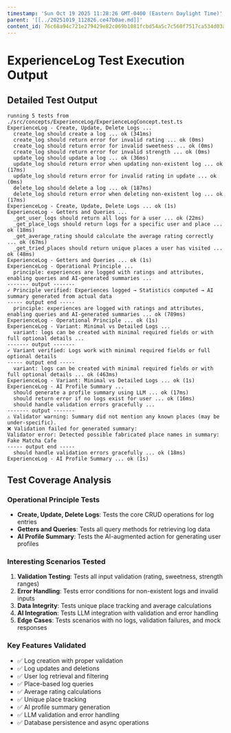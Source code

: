 ```yaml
---
timestamp: 'Sun Oct 19 2025 11:28:26 GMT-0400 (Eastern Daylight Time)'
parent: '[[../20251019_112826.ce47b0ae.md]]'
content_id: 76c68a94c721e279429e82c069b1081fcbd54a5c7c560f7517ca534d03a0dbfc
---
```


# ExperienceLog Test Execution Output

## Detailed Test Output

```
running 5 tests from ./src/concepts/ExperienceLog/ExperienceLogConcept.test.ts
ExperienceLog - Create, Update, Delete Logs ...
  create_log should create a log ... ok (341ms)
  create_log should return error for invalid rating ... ok (0ms)
  create_log should return error for invalid sweetness ... ok (0ms)
  create_log should return error for invalid strength ... ok (0ms)
  update_log should update a log ... ok (36ms)
  update_log should return error when updating non-existent log ... ok (17ms)
  update_log should return error for invalid rating in update ... ok (0ms)
  delete_log should delete a log ... ok (187ms)
  delete_log should return error when deleting non-existent log ... ok (17ms)
ExperienceLog - Create, Update, Delete Logs ... ok (1s)
ExperienceLog - Getters and Queries ...
  _get_user_logs should return all logs for a user ... ok (22ms)
  _get_place_logs should return logs for a specific user and place ... ok (18ms)
  _get_average_rating should calculate the average rating correctly ... ok (67ms)
  _get_tried_places should return unique places a user has visited ... ok (48ms)
ExperienceLog - Getters and Queries ... ok (1s)
ExperienceLog - Operational Principle ...
  principle: experiences are logged with ratings and attributes, enabling queries and AI-generated summaries ...
------- output -------
✓ Principle verified: Experiences logged → Statistics computed → AI summary generated from actual data
----- output end -----
  principle: experiences are logged with ratings and attributes, enabling queries and AI-generated summaries ... ok (789ms)
ExperienceLog - Operational Principle ... ok (1s)
ExperienceLog - Variant: Minimal vs Detailed Logs ...
  variant: logs can be created with minimal required fields or with full optional details ...
------- output -------
✓ Variant verified: Logs work with minimal required fields or full optional details
----- output end -----
  variant: logs can be created with minimal required fields or with full optional details ... ok (463ms)
ExperienceLog - Variant: Minimal vs Detailed Logs ... ok (1s)
ExperienceLog - AI Profile Summary ...
  should generate a profile summary using LLM ... ok (17ms)
  should return error if no logs exist for user ... ok (16ms)
  should handle validation errors gracefully ...
------- output -------
⚠️ Validator warning: Summary did not mention any known places (may be under-specific).
❌ Validation failed for generated summary:
Validator error: Detected possible fabricated place names in summary: Fake Matcha Cafe
----- output end -----
  should handle validation errors gracefully ... ok (18ms)
ExperienceLog - AI Profile Summary ... ok (1s)
```

## Test Coverage Analysis

### Operational Principle Tests

* **Create, Update, Delete Logs**: Tests the core CRUD operations for log entries
* **Getters and Queries**: Tests all query methods for retrieving log data
* **AI Profile Summary**: Tests the AI-augmented action for generating user profiles

### Interesting Scenarios Tested

1. **Validation Testing**: Tests all input validation (rating, sweetness, strength ranges)
2. **Error Handling**: Tests error conditions for non-existent logs and invalid inputs
3. **Data Integrity**: Tests unique place tracking and average calculations
4. **AI Integration**: Tests LLM integration with validation and error handling
5. **Edge Cases**: Tests scenarios with no logs, validation failures, and mock responses

### Key Features Validated

* ✅ Log creation with proper validation
* ✅ Log updates and deletions
* ✅ User log retrieval and filtering
* ✅ Place-based log queries
* ✅ Average rating calculations
* ✅ Unique place tracking
* ✅ AI profile summary generation
* ✅ LLM validation and error handling
* ✅ Database persistence and async operations
